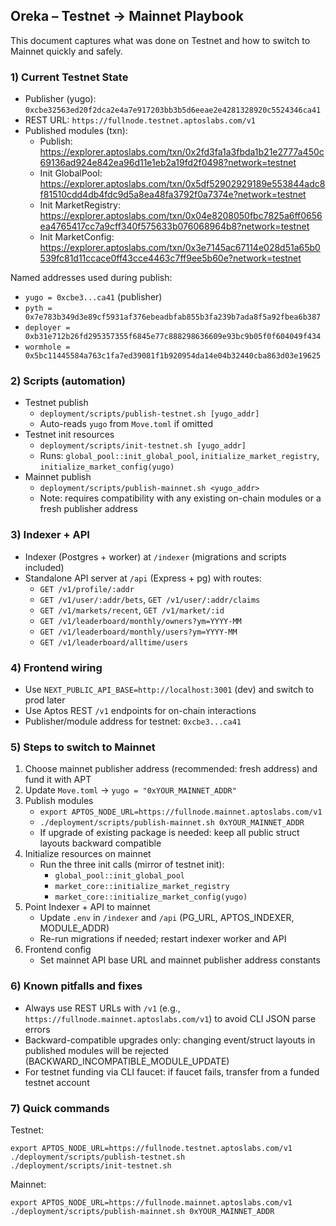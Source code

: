## Oreka – Testnet → Mainnet Playbook

This document captures what was done on Testnet and how to switch to Mainnet quickly and safely.

### 1) Current Testnet State

- Publisher (yugo): `0xcbe32563ed20f2dca2e4a7e917203bb3b5d6eeae2e4281328920c5524346ca41`
- REST URL: `https://fullnode.testnet.aptoslabs.com/v1`
- Published modules (txn):
  - Publish: https://explorer.aptoslabs.com/txn/0x2fd3fa1a3fbda1b21e2777a450c69136ad924e842ea96d11e1eb2a19fd2f0498?network=testnet
  - Init GlobalPool: https://explorer.aptoslabs.com/txn/0x5df52902929189e553844adc8f81510cdd4db4fdc9d5a8ea48fa3792f0a7374e?network=testnet
  - Init MarketRegistry: https://explorer.aptoslabs.com/txn/0x04e8208050fbc7825a6ff0656ea4765417cc7a9cff340f575633b076068964b8?network=testnet
  - Init MarketConfig: https://explorer.aptoslabs.com/txn/0x3e7145ac67114e028d51a65b0539fc81d11ccace0ff43cce4463c7ff9ee5b60e?network=testnet

Named addresses used during publish:
- `yugo = 0xcbe3...ca41` (publisher)
- `pyth = 0x7e783b349d3e89cf5931af376ebeadbfab855b3fa239b7ada8f5a92fbea6b387`
- `deployer = 0xb31e712b26fd295357355f6845e77c888298636609e93bc9b05f0f604049f434`
- `wormhole = 0x5bc11445584a763c1fa7ed39081f1b920954da14e04b32440cba863d03e19625`

### 2) Scripts (automation)

- Testnet publish
  - `deployment/scripts/publish-testnet.sh [yugo_addr]`
  - Auto-reads `yugo` from `Move.toml` if omitted
- Testnet init resources
  - `deployment/scripts/init-testnet.sh [yugo_addr]`
  - Runs: `global_pool::init_global_pool`, `initialize_market_registry`, `initialize_market_config(yugo)`
- Mainnet publish
  - `deployment/scripts/publish-mainnet.sh <yugo_addr>`
  - Note: requires compatibility with any existing on-chain modules or a fresh publisher address

### 3) Indexer + API

- Indexer (Postgres + worker) at `/indexer` (migrations and scripts included)
- Standalone API server at `/api` (Express + pg) with routes:
  - `GET /v1/profile/:addr`
  - `GET /v1/user/:addr/bets`, `GET /v1/user/:addr/claims`
  - `GET /v1/markets/recent`, `GET /v1/market/:id`
  - `GET /v1/leaderboard/monthly/owners?ym=YYYY-MM`
  - `GET /v1/leaderboard/monthly/users?ym=YYYY-MM`
  - `GET /v1/leaderboard/alltime/users`

### 4) Frontend wiring

- Use `NEXT_PUBLIC_API_BASE=http://localhost:3001` (dev) and switch to prod later
- Use Aptos REST `/v1` endpoints for on-chain interactions
- Publisher/module address for testnet: `0xcbe3...ca41`

### 5) Steps to switch to Mainnet

1. Choose mainnet publisher address (recommended: fresh address) and fund it with APT
2. Update `Move.toml` → `yugo = "0xYOUR_MAINNET_ADDR"`
3. Publish modules
   - `export APTOS_NODE_URL=https://fullnode.mainnet.aptoslabs.com/v1`
   - `./deployment/scripts/publish-mainnet.sh 0xYOUR_MAINNET_ADDR`
   - If upgrade of existing package is needed: keep all public struct layouts backward compatible
4. Initialize resources on mainnet
   - Run the three init calls (mirror of testnet init):
     - `global_pool::init_global_pool`
     - `market_core::initialize_market_registry`
     - `market_core::initialize_market_config(yugo)`
5. Point Indexer + API to mainnet
   - Update `.env` in `/indexer` and `/api` (PG_URL, APTOS_INDEXER, MODULE_ADDR)
   - Re-run migrations if needed; restart indexer worker and API
6. Frontend config
   - Set mainnet API base URL and mainnet publisher address constants

### 6) Known pitfalls and fixes

- Always use REST URLs with `/v1` (e.g., `https://fullnode.mainnet.aptoslabs.com/v1`) to avoid CLI JSON parse errors
- Backward-compatible upgrades only: changing event/struct layouts in published modules will be rejected (BACKWARD_INCOMPATIBLE_MODULE_UPDATE)
- For testnet funding via CLI faucet: if faucet fails, transfer from a funded testnet account

### 7) Quick commands

Testnet:
```
export APTOS_NODE_URL=https://fullnode.testnet.aptoslabs.com/v1
./deployment/scripts/publish-testnet.sh
./deployment/scripts/init-testnet.sh
```

Mainnet:
```
export APTOS_NODE_URL=https://fullnode.mainnet.aptoslabs.com/v1
./deployment/scripts/publish-mainnet.sh 0xYOUR_MAINNET_ADDR
```


